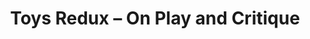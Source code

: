 ---
ee_id_show: '4244'
title: Toys Redux – On Play and Critique
url: toys-redux-on-play-and-critique
live_url:
year: '2015'
venue: Migros Museum für Gegenwartskunst
state_country: Zurich
pitch: Group show. Re-staged my landscape piece on the 10 year anniversary of its
  first showing in my 2005 Migros show.
ps:
imgs: migros-museum-2015-05-install-1-database-SA.jpg
things: "[185] [2005-021-super-landscape-1] 2005-021 Super Landscape #1"
status:
layout: shows
---
